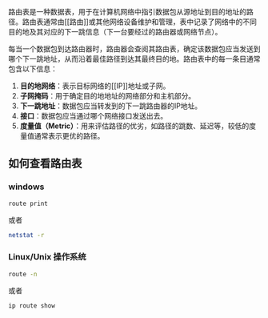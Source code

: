 路由表是一种数据表，用于在计算机网络中指引数据包从源地址到目的地址的路径。路由表通常由[[路由]]或其他网络设备维护和管理，表中记录了网络中的不同目的地及其对应的下一跳信息（下一台要经过的路由器或网络节点）。

每当一个数据包到达路由器时，路由器会查阅其路由表，确定该数据包应当发送到哪个下一跳地址，从而沿着最佳路径到达其最终目的地。路由表中的每一条目通常包含以下信息：

1. **目的地网络**：表示目标网络的[[IP]]地址或子网。
2. **子网掩码**：用于确定目的地地址的网络部分和主机部分。
3. **下一跳地址**：数据包应当转发到的下一跳路由器的IP地址。
4. **接口**：数据包应当通过哪个网络接口发送出去。
5. **度量值（Metric）**：用来评估路径的优劣，如路径的跳数、延迟等，较低的度量值通常表示更优的路径。

## 如何查看路由表

### windows

```bash
route print
```

或者

```bash
netstat -r
```

### Linux/Unix 操作系统

```bash
route -n
```

或者

```bash
ip route show
```
